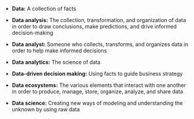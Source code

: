 - **Data:** A collection of facts

- **Data analysis:** The collection, transformation, and organization of data in order to draw conclusions, make predictions, and drive informed decision-making

- **Data analyst:** Someone who collects, transforms, and organizes data in order to help make informed decisions

- **Data analytics:** The science of data

- **Data-driven decision making:** Using facts to guide business strategy

- **Data ecosystems:** The various elements that interact with one another in order to produce, manage, store, organize, analyze, and share data

- **Data science:** Creating new ways of modeling and understanding the unknown by using raw data

